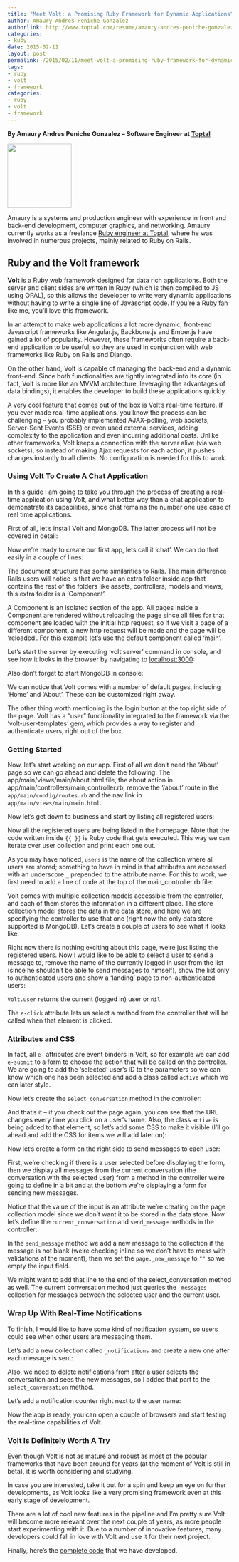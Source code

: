 ```yaml
---
title: "Meet Volt: a Promising Ruby Framework for Dynamic Applications"
author: Amaury Andres Peniche Gonzalez
authorlink: http://www.toptal.com/resume/amaury-andres-peniche-gonzalez
categories:
- Ruby
date: 2015-02-11
layout: post
permalink: /2015/02/11/meet-volt-a-promising-ruby-framework-for-dynamic-applications/
tags:
- ruby
- volt
- framework
categories:
- ruby
- volt
- framework
---
```

**By Amaury Andres Peniche Gonzalez – Software Engineer at
[Toptal](http://www.toptal.com/)**

<img src="http://rubylearning.com/images/amaury.jpg" width=144 height=144>
</img>

Amaury is a systems and production engineer with experience in front and
back-end development, computer graphics, and networking. Amaury
currently works as a freelance [Ruby engineer at
Toptal](http://www.toptal.com/ruby), where he was involved in numerous
projects, mainly related to Ruby on Rails.
<!--more-->

Ruby and the Volt framework
---------------------------

**Volt** is a Ruby web framework designed for data rich applications.
Both the server and client sides are written in Ruby (which is then
compiled to JS using OPAL), so this allows the developer to write very
dynamic applications without having to write a single line of Javascript
code. If you’re a Ruby fan like me, you’ll love this framework.

In an attempt to make web applications a lot more dynamic, front-end
Javascript frameworks like Angular.js, Backbone.js and Ember.js have
gained a lot of popularity. However, these frameworks often require a
back-end application to be useful, so they are used in conjunction with
web frameworks like Ruby on Rails and Django.

On the other hand, Volt is capable of managing the back-end and a
dynamic front-end. Since both functionalities are tightly integrated
into its core (in fact, Volt is more like an MVVM architecture,
leveraging the advantages of data bindings), it enables the developer to
build these applications quickly.

A very cool feature that comes out of the box is Volt’s real-time
feature. If you ever made real-time applications, you know the process
can be challenging – you probably implemented AJAX-polling, web sockets,
Server-Sent Events (SSE) or even used external services, adding
complexity to the application and even incurring additional costs.
Unlike other frameworks, Volt keeps a connection with the server alive
(via web sockets), so instead of making Ajax requests for each action,
it pushes changes instantly to all clients. No configuration is needed
for this to work.

### Using Volt To Create A Chat Application

In this guide I am going to take you through the process of creating a
real-time application using Volt, and what better way than a chat
application to demonstrate its capabilities, since chat remains the
number one use case of real time applications.

First of all, let’s install Volt and MongoDB. The latter process will
not be covered in detail:

<script src="https://bitbucket.org/teamrubylearning/rubylearning-code-snippets/src/0f03f5437f3c9821ce6d49ce3424afda431808f1/2015/02/11/meet-volt-a-promising-ruby-framework-for-dynamic-applications/setup_part1.sh?embed=t"></script>

Now we’re ready to create our first app, lets call it ‘chat’. We can do
that easily in a couple of lines:

<script src="https://bitbucket.org/teamrubylearning/rubylearning-code-snippets/src/89d0a5924f410c6f5d0e03c1f323b01045a6b536/2015/02/11/meet-volt-a-promising-ruby-framework-for-dynamic-applications/setup_part2.sh?embed=t"></script>

The document structure has some similarities to Rails. The main
difference Rails users will notice is that we have an extra folder
inside app that contains the rest of the folders like assets,
controllers, models and views, this extra folder is a ‘Component’.

A Component is an isolated section of the app. All pages inside a
Component are rendered without reloading the page since all files for
that component are loaded with the initial http request, so if we visit
a page of a different component, a new http request will be made and the
page will be ‘reloaded’. For this example let’s use the default
component called ‘main’.

Let’s start the server by executing ‘volt server’ command in console,
and see how it looks in the browser by navigating to
[localhost:3000](http://localhost:3000):

<script src="https://bitbucket.org/teamrubylearning/rubylearning-code-snippets/src/461f71e3d021d66681b73fe24af2909fc58b5053/2015/02/11/meet-volt-a-promising-ruby-framework-for-dynamic-applications/start_server.sh?embed=t"></script>

Also don’t forget to start MongoDB in console:

<script src="https://bitbucket.org/teamrubylearning/rubylearning-code-snippets/src/0f03f5437f3c9821ce6d49ce3424afda431808f1/2015/02/11/meet-volt-a-promising-ruby-framework-for-dynamic-applications/start_mongod.sh?embed=t"></script>

We can notice that Volt comes with a number of default pages, including
‘Home’ and ‘About’. These can be customized right away.

The other thing worth mentioning is the login button at the top right
side of the page. Volt has a “user” functionality integrated to the
framework via the ‘volt-user-templates’ gem, which provides a way to
register and authenticate users, right out of the box.

### Getting Started

Now, let’s start working on our app. First of all we don’t need the
‘About’ page so we can go ahead and delete the following: The
app/main/views/main/about.html file, the about action in
app/main/controllers/main\_controller.rb, remove the ‘/about’ route in
the `app/main/config/routes.rb` and the nav link in
`app/main/views/main/main.html`.

<script src="https://bitbucket.org/teamrubylearning/rubylearning-code-snippets/src/461f71e3d021d66681b73fe24af2909fc58b5053/2015/02/11/meet-volt-a-promising-ruby-framework-for-dynamic-applications/main_part1.html?embed=t"></script>

Now let’s get down to business and start by listing all registered
users:

<script src="https://bitbucket.org/teamrubylearning/rubylearning-code-snippets/src/461f71e3d021d66681b73fe24af2909fc58b5053/2015/02/11/meet-volt-a-promising-ruby-framework-for-dynamic-applications/main_part2.html?embed=t"></script>

Now all the registered users are being listed in the homepage. Note that
the code written inside `{{ }}` is Ruby code that gets executed. This way
we can iterate over user collection and print each one out.

As you may have noticed, `users` is the name of the collection where
all users are stored; something to have in mind is that attributes are
accessed with an underscore `_` prepended to the attribute name. For
this to work, we first need to add a line of code at the top of the
main_controller.rb file:

<script src="https://bitbucket.org/teamrubylearning/rubylearning-code-snippets/src/0f03f5437f3c9821ce6d49ce3424afda431808f1/2015/02/11/meet-volt-a-promising-ruby-framework-for-dynamic-applications/main_controller.part1.rb?embed=t"></script>

Volt comes with multiple collection models accessible from the
controller, and each of them stores the information in a different
place. The store collection model stores the data in the data store, and
here we are specifying the controller to use that one (right now the
only data store supported is MongoDB). Let’s create a couple of users to
see what it looks like:

Right now there is nothing exciting about this page, we’re just listing
the registered users. Now I would like to be able to select a user to
send a message to, remove the name of the currently logged in user from
the list (since he shouldn’t be able to send messages to himself), show
the list only to authenticated users and show a ‘landing’ page to
non-authenticated users:

<script src="https://bitbucket.org/teamrubylearning/rubylearning-code-snippets/src/0f03f5437f3c9821ce6d49ce3424afda431808f1/2015/02/11/meet-volt-a-promising-ruby-framework-for-dynamic-applications/main_.part3.html?embed=t"></script>

`Volt.user` returns the current (logged in) user or `nil`.

The `e-click` attribute lets us select a method from the controller that
will be called when that element is clicked.

### Attributes and CSS

In fact, all `e-` attributes are event binders in Volt, so for example
we can add `e-submit` to a form to choose the action that will be called
on the controller. We are going to add the ‘selected’ user’s ID to the
parameters so we can know which one has been selected and add a class
called `active` which we can later style.

Now let’s create the `select_conversation` method in the controller:

<script src="https://bitbucket.org/teamrubylearning/rubylearning-code-snippets/src/0f03f5437f3c9821ce6d49ce3424afda431808f1/2015/02/11/meet-volt-a-promising-ruby-framework-for-dynamic-applications/main_controller.part2.html?embed=t"></script>

And that’s it – if you check out the page again, you can see that the
URL changes every time you click on a user’s name. Also, the class
`active` is being added to that element, so let’s add some CSS to make
it visible (I’ll go ahead and add the CSS for items we will add later
on):

<script src="https://bitbucket.org/teamrubylearning/rubylearning-code-snippets/src/b774ae9a7ae6cc98fceefea4a99e8b2bdb50d2db/2015/02/11/meet-volt-a-promising-ruby-framework-for-dynamic-applications/active.css?embed=t"></script>

Now let’s create a form on the right side to send messages to each user:

<script src="https://bitbucket.org/teamrubylearning/rubylearning-code-snippets/src/89d0a5924f410c6f5d0e03c1f323b01045a6b536/2015/02/11/meet-volt-a-promising-ruby-framework-for-dynamic-applications/main_part2.html?embed=t"></script>

First, we’re checking if there is a user selected before displaying the
form, then we display all messages from the current conversation (the
conversation with the selected user) from a method in the controller
we’re going to define in a bit and at the bottom we’re displaying a form
for sending new messages.

Notice that the value of the input is an attribute we’re creating on the
page collection model since we don’t want it to be stored in the data
store. Now let’s define the `current_conversation` and `send_message`
methods in the controller:

<script src="https://bitbucket.org/teamrubylearning/rubylearning-code-snippets/src/0f03f5437f3c9821ce6d49ce3424afda431808f1/2015/02/11/meet-volt-a-promising-ruby-framework-for-dynamic-applications/main_controller.part3.rb?embed=t"></script>

In the `send_message` method we add a new message to the collection if
the message is not blank (we’re checking inline so we don’t have to mess
with validations at the moment), then we set the `page._new_message` to
`""` so we empty the input field.

We might want to add that line to the end of the select\_conversation
method as well. The current conversation method just queries the
`_messages` collection for messages between the selected user and the
current user.

### Wrap Up With Real-Time Notifications

To finish, I would like to have some kind of notification system, so
users could see when other users are messaging them.

Let’s add a new collection called `_notifications` and create a new one
after each message is sent:

<script src="https://bitbucket.org/teamrubylearning/rubylearning-code-snippets/src/a321082720529d3cf8c1cc4f15b208ff38728b47/2015/02/11/meet-volt-a-promising-ruby-framework-for-dynamic-applications/add_and_delete_notifications.rb?embed=t"></script>

Also, we need to delete notifications from after a user selects the
conversation and sees the new messages, so I added that part to the
`select_conversation` method.

Let’s add a notification counter right next to the user name:

<script src="https://bitbucket.org/teamrubylearning/rubylearning-code-snippets/src/0f03f5437f3c9821ce6d49ce3424afda431808f1/2015/02/11/meet-volt-a-promising-ruby-framework-for-dynamic-applications/index_main.part1.html?embed=t"></script>

Now the app is ready, you can open a couple of browsers and start
testing the real-time capabilities of Volt.

### Volt Is Definitely Worth A Try

Even though Volt is not as mature and robust as most of the popular
frameworks that have been around for years (at the moment of Volt is
still in beta), it is worth considering and studying.

In case you are interested, take it out for a spin and keep an eye on
further developments, as Volt looks like a very promising framework even
at this early stage of development.

There are a lot of cool new features in the pipeline and I’m pretty sure
Volt will become more relevant over the next couple of years, as more
people start experimenting with it. Due to a number of innovative
features, many developers could fall in love with Volt and use it for
their next project.

Finally, here’s the [complete
code](https://gist.github.com/apeniche/2bb6edd82c3e3e0044e6) that we have
developed.
<script src="https://gist.github.com/apeniche/2bb6edd82c3e3e0044e6.js"></script>
